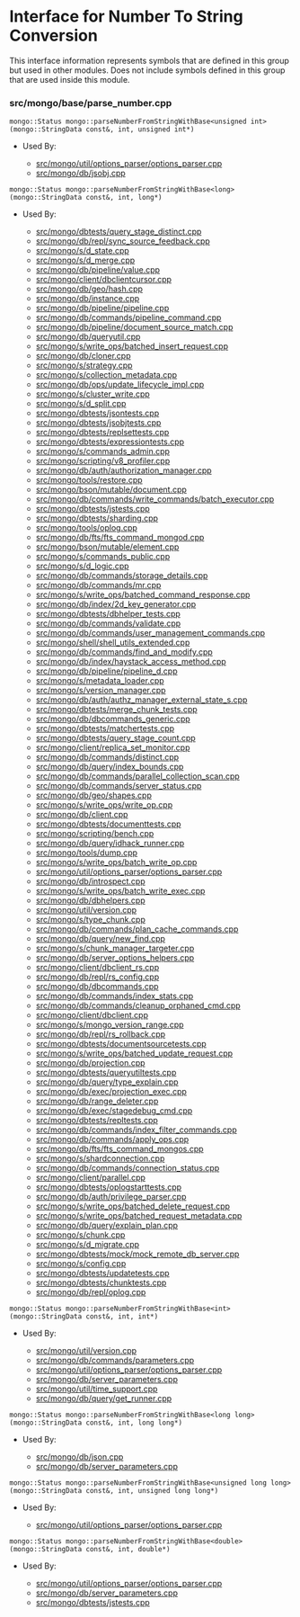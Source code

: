 
# Interface for Number To String Conversion
This interface information represents symbols that are defined in this group but used in other modules.  Does not include symbols defined in this group that are used inside this module.

### src/mongo/base/parse\_number.cpp

<div></div>

    mongo::Status mongo::parseNumberFromStringWithBase<unsigned int>(mongo::StringData const&, int, unsigned int*)

- Used By:

    - [src/mongo/util/options\_parser/options\_parser.cpp](../../../../process\_management/startup\_initialization)
    - [src/mongo/db/jsobj.cpp](../../../../bson/bson)

<div></div>

    mongo::Status mongo::parseNumberFromStringWithBase<long>(mongo::StringData const&, int, long*)

- Used By:

    - [src/mongo/dbtests/query\_stage\_distinct.cpp](../../../../tests/unit\_tests)
    - [src/mongo/db/repl/sync\_source\_feedback.cpp](../../../../replication/data\_sync)
    - [src/mongo/s/d\_state.cpp](../../../../sharding/mongod\_sharding\_metadata)
    - [src/mongo/s/d\_merge.cpp](../../../../sharding/chunk\_management)
    - [src/mongo/db/pipeline/value.cpp](../../../../core\_query\_system/aggregation\_framework)
    - [src/mongo/client/dbclientcursor.cpp](../../../../network/cpp\_client\_driver)
    - [src/mongo/db/geo/hash.cpp](../../../../core\_query\_system/geo\_queries)
    - [src/mongo/db/instance.cpp](../../../../storage/storage\_layer\_structure)
    - [src/mongo/db/pipeline/pipeline.cpp](../../../../core\_query\_system/aggregation\_framework)
    - [src/mongo/db/commands/pipeline\_command.cpp](../../../../core\_query\_system/aggregation\_framework)
    - [src/mongo/db/pipeline/document\_source\_match.cpp](../../../../core\_query\_system/aggregation\_framework)
    - [src/mongo/db/queryutil.cpp](../../../../core\_query\_system/legacy\_query\_code)
    - [src/mongo/s/write\_ops/batched\_insert\_request.cpp](../../../../network/write\_command\_schema)
    - [src/mongo/db/cloner.cpp](../../../../storage/storage\_layer\_structure)
    - [src/mongo/s/strategy.cpp](../../../../network/network\_core)
    - [src/mongo/s/collection\_metadata.cpp](../../../../sharding/mongod\_sharding\_metadata)
    - [src/mongo/db/ops/update\_lifecycle\_impl.cpp](../../../../core\_query\_system/update\_system)
    - [src/mongo/s/cluster\_write.cpp](../../../../sharding/routing)
    - [src/mongo/s/d\_split.cpp](../../../../sharding/chunk\_management)
    - [src/mongo/dbtests/jsontests.cpp](../../../../tests/unit\_tests)
    - [src/mongo/dbtests/jsobjtests.cpp](../../../../tests/unit\_tests)
    - [src/mongo/dbtests/replsettests.cpp](../../../../tests/unit\_tests)
    - [src/mongo/dbtests/expressiontests.cpp](../../../../tests/unit\_tests)
    - [src/mongo/s/commands\_admin.cpp](../../../../sharding/mongos\_commands)
    - [src/mongo/scripting/v8\_profiler.cpp](../../../../javascript/javascript\_libraries)
    - [src/mongo/db/auth/authorization\_manager.cpp](../../../../security/authorization)
    - [src/mongo/tools/restore.cpp](../../../../tools/tools)
    - [src/mongo/bson/mutable/document.cpp](../../../../bson/mutable\_bson)
    - [src/mongo/db/commands/write\_commands/batch\_executor.cpp](../../../../network/write\_commands)
    - [src/mongo/dbtests/jstests.cpp](../../../../tests/unit\_tests)
    - [src/mongo/dbtests/sharding.cpp](../../../../tests/unit\_tests)
    - [src/mongo/tools/oplog.cpp](../../../../tools/tools)
    - [src/mongo/db/fts/fts\_command\_mongod.cpp](../../../../core\_query\_system/full\_text\_search\_module)
    - [src/mongo/bson/mutable/element.cpp](../../../../bson/mutable\_bson)
    - [src/mongo/s/commands\_public.cpp](../../../../sharding/mongos\_commands)
    - [src/mongo/s/d\_logic.cpp](../../../../sharding/writeback\_listener)
    - [src/mongo/db/commands/storage\_details.cpp](../../../../query\_and\_operation\_handling/database\_commands)
    - [src/mongo/db/commands/mr.cpp](../../../../query\_and\_operation\_handling/database\_commands)
    - [src/mongo/s/write\_ops/batched\_command\_response.cpp](../../../../network/write\_command\_schema)
    - [src/mongo/db/index/2d\_key\_generator.cpp](../../../../query\_and\_operation\_handling/indexing)
    - [src/mongo/dbtests/dbhelper\_tests.cpp](../../../../tests/unit\_tests)
    - [src/mongo/db/commands/validate.cpp](../../../../query\_and\_operation\_handling/database\_commands)
    - [src/mongo/db/commands/user\_management\_commands.cpp](../../../../security/authorization)
    - [src/mongo/shell/shell\_utils\_extended.cpp](../../../../mongo\_shell/mongo\_shell)
    - [src/mongo/db/commands/find\_and\_modify.cpp](../../../../query\_and\_operation\_handling/database\_commands)
    - [src/mongo/db/index/haystack\_access\_method.cpp](../../../../query\_and\_operation\_handling/indexing)
    - [src/mongo/db/pipeline/pipeline\_d.cpp](../../../../core\_query\_system/aggregation\_framework)
    - [src/mongo/s/metadata\_loader.cpp](../../../../sharding/mongod\_sharding\_metadata)
    - [src/mongo/s/version\_manager.cpp](../../../../sharding/metadata\_versioning)
    - [src/mongo/db/auth/authz\_manager\_external\_state\_s.cpp](../../../../security/authorization)
    - [src/mongo/dbtests/merge\_chunk\_tests.cpp](../../../../sharding/chunk\_management)
    - [src/mongo/db/dbcommands\_generic.cpp](../../../../query\_and\_operation\_handling/database\_commands)
    - [src/mongo/dbtests/matchertests.cpp](../../../../tests/unit\_tests)
    - [src/mongo/dbtests/query\_stage\_count.cpp](../../../../tests/unit\_tests)
    - [src/mongo/client/replica\_set\_monitor.cpp](../../../../network/cpp\_client\_driver)
    - [src/mongo/db/commands/distinct.cpp](../../../../query\_and\_operation\_handling/database\_commands)
    - [src/mongo/db/query/index\_bounds.cpp](../../../../core\_query\_system/query\_planner)
    - [src/mongo/db/commands/parallel\_collection\_scan.cpp](../../../../query\_and\_operation\_handling/database\_commands)
    - [src/mongo/db/commands/server\_status.cpp](../../../../query\_and\_operation\_handling/database\_commands)
    - [src/mongo/db/geo/shapes.cpp](../../../../core\_query\_system/geo\_queries)
    - [src/mongo/s/write\_ops/write\_op.cpp](../../../../network/write\_commands)
    - [src/mongo/db/client.cpp](../../../../query\_and\_operation\_handling/client\_and\_operation\_tracking)
    - [src/mongo/dbtests/documenttests.cpp](../../../../tests/unit\_tests)
    - [src/mongo/scripting/bench.cpp](../../../../javascript/javascript\_libraries)
    - [src/mongo/db/query/idhack\_runner.cpp](../../../../core\_query\_system/query\_execution)
    - [src/mongo/tools/dump.cpp](../../../../tools/tools)
    - [src/mongo/s/write\_ops/batch\_write\_op.cpp](../../../../network/write\_commands)
    - [src/mongo/util/options\_parser/options\_parser.cpp](../../../../process\_management/startup\_initialization)
    - [src/mongo/db/introspect.cpp](../../../../query\_and\_operation\_handling/client\_and\_operation\_tracking)
    - [src/mongo/s/write\_ops/batch\_write\_exec.cpp](../../../../network/write\_commands)
    - [src/mongo/db/dbhelpers.cpp](../../../../query\_and\_operation\_handling/client\_and\_operation\_tracking)
    - [src/mongo/util/version.cpp](../../../../process\_management/build\_information)
    - [src/mongo/s/type\_chunk.cpp](../../../../sharding/config\_server\_schema)
    - [src/mongo/db/commands/plan\_cache\_commands.cpp](../../../../core\_query\_system/query\_system\_commands)
    - [src/mongo/db/query/new\_find.cpp](../../../../core\_query\_system/query\_system\_entry\_points)
    - [src/mongo/s/chunk\_manager\_targeter.cpp](../../../../sharding/routing)
    - [src/mongo/db/server\_options\_helpers.cpp](../../../../process\_management/mongod\_and\_mongos\_command\_line\_options)
    - [src/mongo/client/dbclient\_rs.cpp](../../../../network/cpp\_client\_driver)
    - [src/mongo/db/repl/rs\_config.cpp](../../../../replication/replica\_set\_configuration)
    - [src/mongo/db/dbcommands.cpp](../../../../query\_and\_operation\_handling/database\_commands)
    - [src/mongo/db/commands/index\_stats.cpp](../../../../query\_and\_operation\_handling/database\_commands)
    - [src/mongo/db/commands/cleanup\_orphaned\_cmd.cpp](../../../../query\_and\_operation\_handling/database\_commands)
    - [src/mongo/client/dbclient.cpp](../../../../network/cpp\_client\_driver)
    - [src/mongo/s/mongo\_version\_range.cpp](../../../../sharding/config\_metadata\_upgrade)
    - [src/mongo/db/repl/rs\_rollback.cpp](../../../../replication/data\_sync)
    - [src/mongo/dbtests/documentsourcetests.cpp](../../../../tests/unit\_tests)
    - [src/mongo/s/write\_ops/batched\_update\_request.cpp](../../../../network/write\_command\_schema)
    - [src/mongo/db/projection.cpp](../../../../core\_query\_system/query\_preprocessing)
    - [src/mongo/dbtests/queryutiltests.cpp](../../../../tests/unit\_tests)
    - [src/mongo/db/query/type\_explain.cpp](../../../../core\_query\_system/query\_planner)
    - [src/mongo/db/exec/projection\_exec.cpp](../../../../core\_query\_system/query\_execution)
    - [src/mongo/db/range\_deleter.cpp](../../../../sharding/chunk\_management)
    - [src/mongo/db/exec/stagedebug\_cmd.cpp](../../../../core\_query\_system/query\_execution)
    - [src/mongo/dbtests/repltests.cpp](../../../../tests/unit\_tests)
    - [src/mongo/db/commands/index\_filter\_commands.cpp](../../../../core\_query\_system/query\_system\_commands)
    - [src/mongo/db/commands/apply\_ops.cpp](../../../../query\_and\_operation\_handling/database\_commands)
    - [src/mongo/db/fts/fts\_command\_mongos.cpp](../../../../core\_query\_system/full\_text\_search\_module)
    - [src/mongo/s/shardconnection.cpp](../../../../sharding/shard\_abstraction)
    - [src/mongo/db/commands/connection\_status.cpp](../../../../query\_and\_operation\_handling/database\_commands)
    - [src/mongo/client/parallel.cpp](../../../../sharding/routing)
    - [src/mongo/dbtests/oplogstarttests.cpp](../../../../tests/unit\_tests)
    - [src/mongo/db/auth/privilege\_parser.cpp](../../../../security/authorization)
    - [src/mongo/s/write\_ops/batched\_delete\_request.cpp](../../../../network/write\_command\_schema)
    - [src/mongo/s/write\_ops/batched\_request\_metadata.cpp](../../../../network/write\_command\_schema)
    - [src/mongo/db/query/explain\_plan.cpp](../../../../core\_query\_system/query\_planner)
    - [src/mongo/s/chunk.cpp](../../../../sharding/chunk\_management)
    - [src/mongo/s/d\_migrate.cpp](../../../../sharding/chunk\_management)
    - [src/mongo/dbtests/mock/mock\_remote\_db\_server.cpp](../../../../tests/unit\_tests)
    - [src/mongo/s/config.cpp](../../../../sharding/cluster\_metadata\_management)
    - [src/mongo/dbtests/updatetests.cpp](../../../../tests/unit\_tests)
    - [src/mongo/dbtests/chunktests.cpp](../../../../tests/unit\_tests)
    - [src/mongo/db/repl/oplog.cpp](../../../../replication/data\_sync)

<div></div>

    mongo::Status mongo::parseNumberFromStringWithBase<int>(mongo::StringData const&, int, int*)

- Used By:

    - [src/mongo/util/version.cpp](../../../../process\_management/build\_information)
    - [src/mongo/db/commands/parameters.cpp](../../../../query\_and\_operation\_handling/database\_commands)
    - [src/mongo/util/options\_parser/options\_parser.cpp](../../../../process\_management/startup\_initialization)
    - [src/mongo/db/server\_parameters.cpp](../../../../process\_management/startup\_initialization)
    - [src/mongo/util/time\_support.cpp](../../../../utilities/utilities)
    - [src/mongo/db/query/get\_runner.cpp](../../../../core\_query\_system/query\_planner)

<div></div>

    mongo::Status mongo::parseNumberFromStringWithBase<long long>(mongo::StringData const&, int, long long*)

- Used By:

    - [src/mongo/db/json.cpp](../../../../bson/bson)
    - [src/mongo/db/server\_parameters.cpp](../../../../process\_management/startup\_initialization)

<div></div>

    mongo::Status mongo::parseNumberFromStringWithBase<unsigned long long>(mongo::StringData const&, int, unsigned long long*)

- Used By:

    - [src/mongo/util/options\_parser/options\_parser.cpp](../../../../process\_management/startup\_initialization)

<div></div>

    mongo::Status mongo::parseNumberFromStringWithBase<double>(mongo::StringData const&, int, double*)

- Used By:

    - [src/mongo/util/options\_parser/options\_parser.cpp](../../../../process\_management/startup\_initialization)
    - [src/mongo/db/server\_parameters.cpp](../../../../process\_management/startup\_initialization)
    - [src/mongo/dbtests/jstests.cpp](../../../../tests/unit\_tests)
